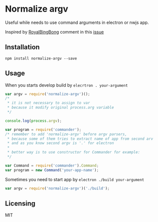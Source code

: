 # Normalize argv  

Useful while needs to use command arguments in electron or nwjs app.

Inspired by [RoyalBingBong] comment in this [issue]

## Installation

```shell
npm install normalize-argv --save
```

## Usage

When you starts develop build by ```elecrtron . your-argument```

```js
var argv = require('normalize-argv')();
/*
 * it is not necessary to assign to var
 * because it modify original process.arg variable
 */

console.log(process.argv);

var program = require('commander');   
/* remember to add 'normalize-argv' before argv parsers, 
 * because some of them tries to extract name of app from second arv
 * and as you know second argv is '.' for electron
 * 
 * better way is to use constructor for Commander for example:
 */

var Command = require('commander').Command;
var program = new Command('your-app-name');

```

Sometimes you need to start app by ```electron ./build your-argument```

```js
var argv = require('normalize-argv')('./build');
```

## Licensing

MIT

[RoyalBingBong]: https://github.com/RoyalBingBong
[issue]: https://github.com/tj/commander.js/issues/512#issuecomment-313176733
